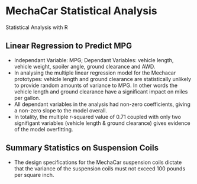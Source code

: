# MechaCar Statistical Analysis
Statistical Analysis with R

## Linear Regression to Predict MPG
* Independant Variable: MPG; Dependant Variables: vehicle length, vehicle weight, spoiler angle, ground clearance and AWD.
* In analysing the multiple linear regression model for the Mechacar prototypes: vehicle length and ground clearance are statistically unlikely to provide random amounts of variance to MPG. In other words the vehicle length and ground clearance have a significant impact on miles per gallon.
* All dependant variables in the analysis had non-zero coefficients, giving a non-zero slope to the model overall.
* In totality, the multiple r-squared value of 0.71 coupled with only two signifigant variables (vehicle length & ground clearance) gives evidence of the model overfitting.

## Summary Statistics on Suspension Coils
* The design specifications for the MechaCar suspension coils dictate that the variance of the suspension coils must not exceed 100 pounds per square inch.
